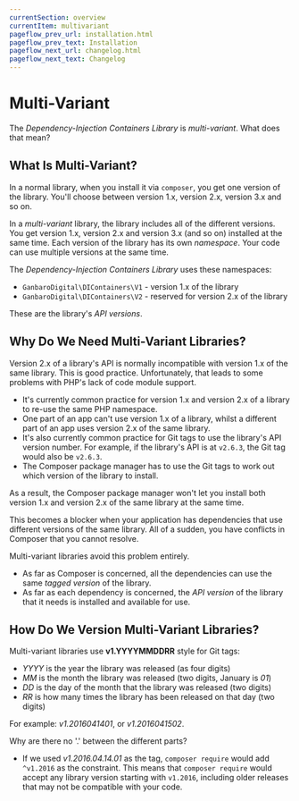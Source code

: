 ```yaml
---
currentSection: overview
currentItem: multivariant
pageflow_prev_url: installation.html
pageflow_prev_text: Installation
pageflow_next_url: changelog.html
pageflow_next_text: Changelog
---
```


# Multi-Variant

The _Dependency-Injection Containers Library_ is _multi-variant_. What does that mean?

## What Is Multi-Variant?

In a normal library, when you install it via `composer`, you get one version of the library. You'll choose between version 1.x, version 2.x, version 3.x and so on.

In a _multi-variant_ library, the library includes all of the different versions. You get version 1.x, version 2.x and version 3.x (and so on) installed at the same time. Each version of the library has its own _namespace_. Your code can use multiple versions at the same time.

The _Dependency-Injection Containers Library_ uses these namespaces:

* `GanbaroDigital\DIContainers\V1` - version 1.x of the library
* `GanbaroDigital\DIContainers\V2` - reserved for version 2.x of the library

These are the library's _API versions_.

## Why Do We Need Multi-Variant Libraries?

Version 2.x of a library's API is normally incompatible with version 1.x of the same library. This is good practice. Unfortunately, that leads to some problems with PHP's lack of code module support.

* It's currently common practice for version 1.x and version 2.x of a library to re-use the same PHP namespace.
* One part of an app can't use version 1.x of a library, whilst a different part of an app uses version 2.x of the same library.
* It's also currently common practice for Git tags to use the library's API version number. For example, if the library's API is at `v2.6.3`, the Git tag would also be `v2.6.3`.
* The Composer package manager has to use the Git tags to work out which version of the library to install.

As a result, the Composer package manager won't let you install both version 1.x and version 2.x of the same library at the same time.

This becomes a blocker when your application has dependencies that use different versions of the same library. All of a sudden, you have conflicts in Composer that you cannot resolve.

Multi-variant libraries avoid this problem entirely.

* As far as Composer is concerned, all the dependencies can use the same _tagged version_ of the library.
* As far as each dependency is concerned, the _API version_ of the library that it needs is installed and available for use.

## How Do We Version Multi-Variant Libraries?

Multi-variant libraries use __v1.YYYYMMDDRR__ style for Git tags:

* _YYYY_ is the year the library was released (as four digits)
* _MM_ is the month the library was released (two digits, January is _01_)
* _DD_ is the day of the month that the library was released (two digits)
* _RR_ is how many times the library has been released on that day (two digits)

For example: _v1.2016041401_, or _v1.2016041502_.

Why are there no '.' between the different parts?

* If we used _v1.2016.04.14.01_ as the tag, `composer require` would add `^v1.2016` as the constraint. This means that `composer require` would accept any library version starting with `v1.2016`, including older releases that may not be compatible with your code.
